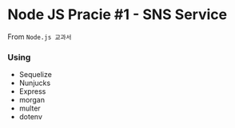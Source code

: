 # Node JS Pracie #1 - SNS Service

From `Node.js 교과서`

### Using

- Sequelize
- Nunjucks
- Express
- morgan
- multer
- dotenv
